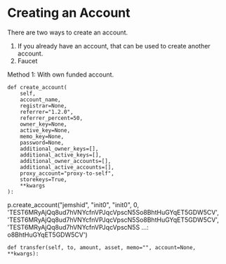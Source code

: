 # Creating an Account

There are two ways to create  an account.

1. If you already have an account, that can be used to create another account.
2. Faucet

Method 1: With own funded account.







```text
def create_account(
    self,
    account_name,
    registrar=None,
    referrer="1.2.0",
    referrer_percent=50,
    owner_key=None,
    active_key=None,
    memo_key=None,
    password=None,
    additional_owner_keys=[],
    additional_active_keys=[],
    additional_owner_accounts=[],
    additional_active_accounts=[],
    proxy_account="proxy-to-self",
    storekeys=True,
    **kwargs
):
```

p.create\_account\("jemshid", "init0", "init0", 0, 'TEST6MRyAjQq8ud7hVNYcfnVPJqcVpscN5So8BhtHuGYqET5GDW5CV', 'TEST6MRyAjQq8ud7hVNYcfnVPJqcVpscN5So8BhtHuGYqET5GDW5CV', 'TEST6MRyAjQq8ud7hVNYcfnVPJqcVpscN5S ...: o8BhtHuGYqET5GDW5CV'\)



```text
def transfer(self, to, amount, asset, memo="", account=None, **kwargs):
```

